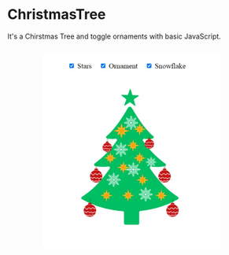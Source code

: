 # ChristmasTree
<p align="left">It's a Chirstmas Tree and toggle ornaments with  basic JavaScript.</p>

###

<div align="center">
  <img height="400" src="https://github.com/mamudo/ChristmasTree/blob/7f9a7381dff8bee9f6c944f45f37b9019ee70872/ChristmasTree-SS.jpg"  />
</div>

###
